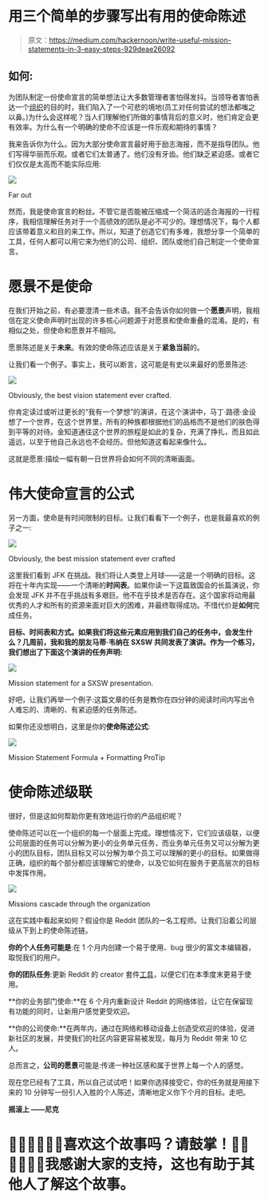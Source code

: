 # 用三个简单的步骤写出有用的使命陈述

> 原文：<https://medium.com/hackernoon/write-useful-mission-statements-in-3-easy-steps-929deae26092>

## 如何:

为团队制定一份使命宣言的简单想法让大多数管理者害怕得发抖。当领导者害怕表达一个[组织](https://hackernoon.com/tagged/organization)的目的时，我们陷入了一个可悲的境地(员工对任何尝试的想法都嗤之以鼻。)为什么会这样呢？当人们理解他们所做的事情背后的意义时，他们肯定会更有效率。为什么有一个明确的使命不应该是一件乐观和期待的事情？

我来告诉你为什么。因为大部分使命宣言最好用于励志海报，而不是指导团队。他们写得华丽而乐观。或者它们太普通了。他们没有牙齿。他们缺乏紧迫感。或者它们仅仅是太高而不能实际应用:

![](img/e626f8fe0c3f7e56200b2c9458c297d9.png)

Far out

然而，我是使命宣言的粉丝。不管它是否能被压缩成一个简洁的适合海报的一行程序，我相信理解任务对于一个高绩效的团队是必不可少的。理想情况下，每个人都应该带着意义和目的来工作。所以，知道了创造它们有多难，我想分享一个简单的工具，任何人都可以用它来为他们的公司、组织、团队或他们自己制定一个使命宣言。

# **愿景不是使命**

在我们开始之前，有必要澄清一些术语。我不会告诉你如何做一个**愿景**声明，我相信在定义使命声明时出现的许多核心问题源于对愿景和使命重叠的混淆。是的，有相似之处，但使命和愿景并不相同。

愿景陈述是关于**未来**。有效的使命陈述应该是关于**紧急当前**的。

让我们看一个例子。事实上，我可以断言，这可能是有史以来最好的愿景陈述:

![](img/62eb1f114752e3a8e850f8d996e7c437.png)

Obviously, the best vision statement ever crafted.

你肯定读过或听过更长的“我有一个梦想”的演讲，在这个演讲中，马丁·路德·金设想了一个世界，在这个世界里，所有的种族都根据他们的品格而不是他们的肤色得到平等的对待。金知道通往这个世界的旅程是如此的复杂，充满了挣扎，而且如此遥远，以至于他自己永远也不会经历。但他知道这看起来像什么。

这就是愿景:描绘一幅有朝一日世界将会如何不同的清晰画面。

# **伟大使命宣言的公式**

另一方面，使命是有时间限制的目标。让我们看看下一个例子，也是我最喜欢的例子之一:

![](img/a86c106cf86e48b7a3f186fbc95e87be.png)

Obviously, the best mission statement ever crafted

这里我们看到 JFK 在挑战。我们将让人类登上月球——这是一个明确的目标。这将在十年内实现——一个清晰的**时间表**。如果你读一下这篇致国会的长篇演说，你会发现 JFK 并不在乎挑战有多艰巨。他不在乎技术是否存在。这个国家将动用最优秀的人才和所有的资源来面对巨大的困难，并最终取得成功。不惜代价是**如何**完成任务。

**目标、时间表和方式。如果我们将这些元素应用到我们自己的任务中，会发生什么？几周前，我和我的朋友马蒂·韦纳在 SXSW 共同发表了演讲。作为一个练习，我们想出了下面这个演讲的任务声明:**

![](img/1f3e036013158b47a5fbbbc91e316875.png)

Mission statement for a SXSW presentation.

好吧，让我们再举一个例子:这篇文章的任务是教你在四分钟的阅读时间内写出令人难忘的、清晰的、有紧迫感的任务陈述。

如果你还没想明白，这里是你的**使命陈述公式**:

![](img/d8d6d30600c451fc4edc5cc71cfe9e11.png)

Mission Statement Formula + Formatting ProTip

# **使命陈述级联**

很好，但是这如何帮助你更有效地运行你的产品组织呢？

使命陈述可以在一个组织的每一个层面上完成。理想情况下，它们应该级联，以便公司层面的任务可以分解为更小的业务单元任务，而业务单元任务又可以分解为更小的团队目标，团队目标又可以分解为单个员工可以理解的更小的目标。如果做得正确，组织的每个部分都应该理解它的使命，以及它如何在服务于更高层次的目标中发挥作用。

![](img/fba6a2837ae60461554951530da91fd5.png)

Missions cascade through the organization

这在实践中看起来如何？假设你是 Reddit 团队的一名工程师。让我们沿着公司层级从下到上的使命陈述链。

**你的个人任务可能是**:在 1 个月内创建一个易于使用、bug 很少的富文本编辑器，取悦我们的用户。

**你的团队任务**:更新 Reddit 的 creator 套件[工具](https://hackernoon.com/tagged/tools)，以便它们在本季度末更易于使用。

**你的业务部门使命:**在 6 个月内重新设计 Reddit 的网络体验，让它在保留现有功能的同时，让新用户感觉更受欢迎。

**你的公司使命:**在两年内，通过在网络和移动设备上创造受欢迎的体验，促进新社区的发展，并使我们的社区内容更容易被发现，每月为 Reddit 带来 10 亿人。

总而言之，**公司的愿景**可能是:传递一种社区感和属于世界上每一个人的感觉。

现在您已经有了工具，所以自己试试吧！如果你选择接受它，你的任务就是用接下来的 10 分钟写一份引人入胜的个人陈述，清晰地定义你下个月的目标。走吧。

**摇滚上
——尼克**

# 👏🏿👏🏿👏🏿喜欢这个故事吗？请鼓掌！👏🏿👏🏿👏🏿我感谢大家的支持，这也有助于其他人了解这个故事。